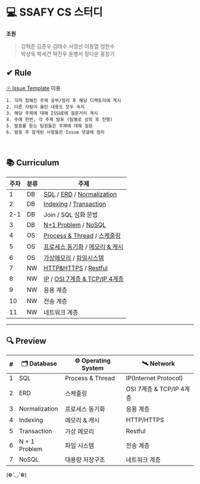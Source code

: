 # 💻 SSAFY CS 스터디

<b>조원</b>

> 강혁준 김준우 김태수 서영선 이동열 정한수<br/>
> 박상욱 박세건 박진우 윤병서 정다운 홍창기

## ✔ Rule

[☉ Issue Template](https://github.com/CSSAFTUDY/CS_STUDY/issues) 이용

```
1. 각자 정해진 주제 공부/정리 후 해당 디렉토리에 게시
2. 다른 사람이 올린 내용도 모두 숙지
3. 해당 주제에 대해 ISSUE에 질문거리 게시
4. 주에 한번, 각 주제 발표 (팀별로 상의 후 진행)
5. 발표를 듣는 팀원들은 주제에 대해 질문
6. 발표 후 알게된 사항들은 Issue 댓글에 정리
```

<br/>

## 📚 Curriculum

| 주차 | 분류 | 주제                                                                                                                                                                                                                                                          |
| ---- | ---- | ------------------------------------------------------------------------------------------------------------------------------------------------------------------------------------------------------------------------------------------------------------- |
| 1    | DB   | [SQL](https://github.com/CSSAFTUDY/CS_STUDY/tree/main/DB/SQL) / [ERD](https://github.com/CSSAFTUDY/CS_STUDY/tree/main/DB/ERD) / [Normalization](https://github.com/CSSAFTUDY/CS_STUDY/tree/main/DB/Normalization)                                             |
| 2    | DB   | [Indexing](https://github.com/CSSAFTUDY/CS_STUDY/tree/main/DB/Indexing) / [Transaction](https://github.com/CSSAFTUDY/CS_STUDY/tree/main/DB/Transaction)                                                                                                       |
| 2-1  | DB   | Join / SQL 심화 문법                                                                                                                                                                                                                                          |
| 3    | DB   | [N+1 Problem](https://github.com/CSSAFTUDY/CS_STUDY/tree/main/DB/N+1_Problem) / [NoSQL](https://github.com/CSSAFTUDY/CS_STUDY/tree/main/DB/NoSQL)                                                                                                             |
| 4    | OS   | [Process & Thread](https://github.com/CSSAFTUDY/CS_STUDY/tree/main/OS/Process%20%26%20Thread) / [스케줄링](https://github.com/CSSAFTUDY/CS_STUDY/tree/main/OS/%EC%8A%A4%EC%BC%80%EC%A4%84%EB%A7%81)                                                           |
| 5    | OS   | [프로세스 동기화](https://github.com/CSSAFTUDY/CS_STUDY/tree/main/OS/%ED%94%84%EB%A1%9C%EC%84%B8%EC%8A%A4_%EB%8F%99%EA%B8%B0%ED%99%94) / [메모리 & 캐시](https://github.com/CSSAFTUDY/CS_STUDY/tree/main/OS/%EB%A9%94%EB%AA%A8%EB%A6%AC%26%EC%BA%90%EC%8B%9C) |
| 6    | OS   | [가상메모리](https://github.com/CSSAFTUDY/CS_STUDY/tree/main/OS/%EA%B0%80%EC%83%81%EB%A9%94%EB%AA%A8%EB%A6%AC) / [파일시스템](https://github.com/CSSAFTUDY/CS_STUDY/tree/main/OS/%ED%8C%8C%EC%9D%BC%EC%8B%9C%EC%8A%A4%ED%85%9C)                               |
| 7    | NW   | [HTTP&HTTPS](https://github.com/CSSAFTUDY/CS_STUDY/tree/main/NW/HTTP%26HTTPS) / [Restful](https://github.com/CSSAFTUDY/CS_STUDY/tree/main/NW/Restful)                                                                                                         |
| 8    | NW   | [IP](https://github.com/CSSAFTUDY/CS_STUDY/tree/main/NW/IP) / [OSI 7계층 & TCP/IP 4계층]()                                                                                                                                                                                                                                 |
| 9    | NW   | 응용 계층                                                                                                                                                                                                                                                     |
| 10   | NW   | 전송 계층                                                                                                                                                                                                                                                     |
| 11   | NW   | 네트워크 계층                                                                                                                                                                                                                                                 |

---

## 🔍 Preview

| #   | 🗂️ Database   | ⚙️ Operating System | 🛰️ Network               |
| --- | ------------- | ------------------- | ------------------------ |
| 1   | SQL           | Process & Thread    | IP(Internet Protocol)    |
| 2   | ERD           | 스케줄링            | OSI 7계층 & TCP/IP 4계층 |
| 3   | Normalization | 프로세스 동기화     | 응용 계층                |
| 4   | Indexing      | 메모리 & 캐시       | HTTP/HTTPS               |
| 5   | Transaction   | 가상 메모리         | Restful                  |
| 6   | N + 1 Problem | 파일 시스템         | 전송 계층                |
| 7   | NoSQL         | 대용량 저장구조     | 네트워크 계층            |

(❁´◡`❁)
